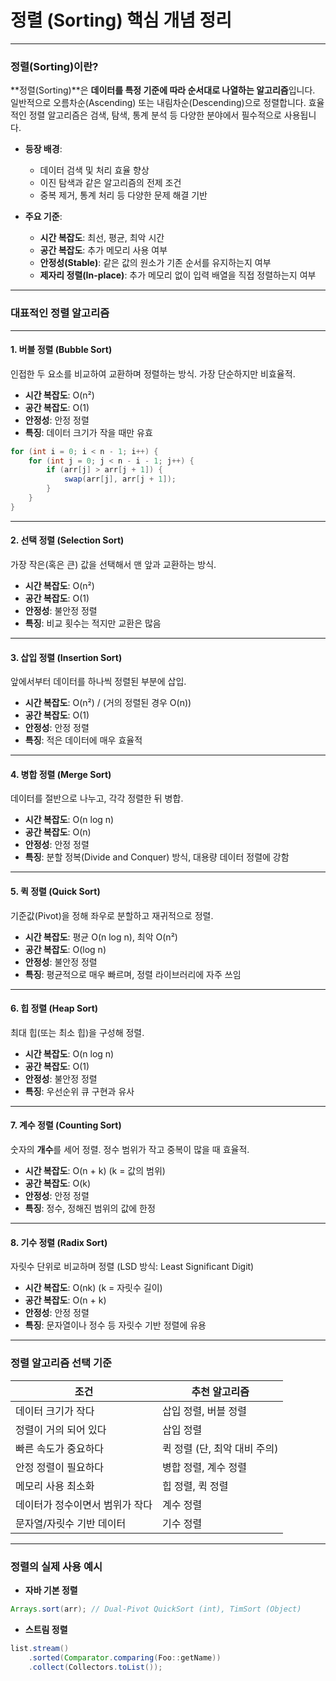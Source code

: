 # 정렬 (Sorting) 핵심 개념 정리

---

### 정렬(Sorting)이란?

**정렬(Sorting)**은 **데이터를 특정 기준에 따라 순서대로 나열하는 알고리즘**입니다. 일반적으로 오름차순(Ascending) 또는 내림차순(Descending)으로 정렬합니다. 효율적인 정렬 알고리즘은 검색, 탐색, 통계 분석 등 다양한 분야에서 필수적으로 사용됩니다.

* **등장 배경**:
    * 데이터 검색 및 처리 효율 향상
    * 이진 탐색과 같은 알고리즘의 전제 조건
    * 중복 제거, 통계 처리 등 다양한 문제 해결 기반

* **주요 기준**:
    * **시간 복잡도**: 최선, 평균, 최악 시간
    * **공간 복잡도**: 추가 메모리 사용 여부
    * **안정성(Stable)**: 같은 값의 원소가 기존 순서를 유지하는지 여부
    * **제자리 정렬(In-place)**: 추가 메모리 없이 입력 배열을 직접 정렬하는지 여부

---

### 대표적인 정렬 알고리즘

---

#### 1. 버블 정렬 (Bubble Sort)

인접한 두 요소를 비교하여 교환하며 정렬하는 방식. 가장 단순하지만 비효율적.

* **시간 복잡도**: O(n²)
* **공간 복잡도**: O(1)
* **안정성**: 안정 정렬
* **특징**: 데이터 크기가 작을 때만 유효

```java
for (int i = 0; i < n - 1; i++) {
    for (int j = 0; j < n - i - 1; j++) {
        if (arr[j] > arr[j + 1]) {
            swap(arr[j], arr[j + 1]);
        }
    }
}
```

---

#### 2. 선택 정렬 (Selection Sort)

가장 작은(혹은 큰) 값을 선택해서 맨 앞과 교환하는 방식.

* **시간 복잡도**: O(n²)
* **공간 복잡도**: O(1)
* **안정성**: 불안정 정렬
* **특징**: 비교 횟수는 적지만 교환은 많음

---

#### 3. 삽입 정렬 (Insertion Sort)

앞에서부터 데이터를 하나씩 정렬된 부분에 삽입.

* **시간 복잡도**: O(n²) / (거의 정렬된 경우 O(n))
* **공간 복잡도**: O(1)
* **안정성**: 안정 정렬
* **특징**: 적은 데이터에 매우 효율적

---

#### 4. 병합 정렬 (Merge Sort)

데이터를 절반으로 나누고, 각각 정렬한 뒤 병합.

* **시간 복잡도**: O(n log n)
* **공간 복잡도**: O(n)
* **안정성**: 안정 정렬
* **특징**: 분할 정복(Divide and Conquer) 방식, 대용량 데이터 정렬에 강함

---

#### 5. 퀵 정렬 (Quick Sort)

기준값(Pivot)을 정해 좌우로 분할하고 재귀적으로 정렬.

* **시간 복잡도**: 평균 O(n log n), 최악 O(n²)
* **공간 복잡도**: O(log n)
* **안정성**: 불안정 정렬
* **특징**: 평균적으로 매우 빠르며, 정렬 라이브러리에 자주 쓰임

---

#### 6. 힙 정렬 (Heap Sort)

최대 힙(또는 최소 힙)을 구성해 정렬.

* **시간 복잡도**: O(n log n)
* **공간 복잡도**: O(1)
* **안정성**: 불안정 정렬
* **특징**: 우선순위 큐 구현과 유사

---

#### 7. 계수 정렬 (Counting Sort)

숫자의 **개수**를 세어 정렬. 정수 범위가 작고 중복이 많을 때 효율적.

* **시간 복잡도**: O(n + k) (k = 값의 범위)
* **공간 복잡도**: O(k)
* **안정성**: 안정 정렬
* **특징**: 정수, 정해진 범위의 값에 한정

---

#### 8. 기수 정렬 (Radix Sort)

자릿수 단위로 비교하며 정렬 (LSD 방식: Least Significant Digit)

* **시간 복잡도**: O(nk) (k = 자릿수 길이)
* **공간 복잡도**: O(n + k)
* **안정성**: 안정 정렬
* **특징**: 문자열이나 정수 등 자릿수 기반 정렬에 유용

---

### 정렬 알고리즘 선택 기준

| 조건 | 추천 알고리즘 |
|------|----------------|
| 데이터 크기가 작다 | 삽입 정렬, 버블 정렬 |
| 정렬이 거의 되어 있다 | 삽입 정렬 |
| 빠른 속도가 중요하다 | 퀵 정렬 (단, 최악 대비 주의) |
| 안정 정렬이 필요하다 | 병합 정렬, 계수 정렬 |
| 메모리 사용 최소화 | 힙 정렬, 퀵 정렬 |
| 데이터가 정수이면서 범위가 작다 | 계수 정렬 |
| 문자열/자릿수 기반 데이터 | 기수 정렬 |

---

### 정렬의 실제 사용 예시

* **자바 기본 정렬**  
```java
Arrays.sort(arr); // Dual-Pivot QuickSort (int), TimSort (Object)
```

* **스트림 정렬**  
```java
list.stream()
    .sorted(Comparator.comparing(Foo::getName))
    .collect(Collectors.toList());
```
